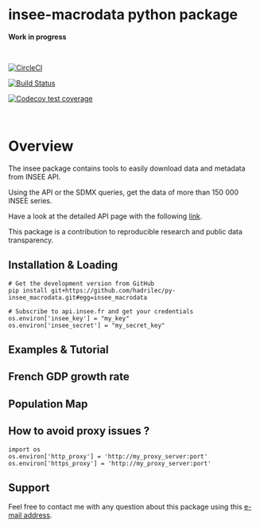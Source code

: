 insee-macrodata python package
=======

**Work in progress**

<br> 

[![CircleCI](https://circleci.com/gh/hadrilec/py-insee_macrodata.svg?style=shield)](https://circleci.com/gh/hadrilec/py-insee_macrodata)

 [![Build Status](https://travis-ci.org/hadrilec/py-insee_macrodata.svg?branch=master)](https://travis-ci.org/hadrilec/py-insee_macrodata) 

[![Codecov test coverage](https://codecov.io/gh/hadrilec/py-insee_macrodata/branch/master/graph/badge.svg)](https://codecov.io/gh/hadrilec/py-insee_macrodata?branch=master) 
 
<br> 

# Overview

The insee package contains tools to easily download data and metadata from INSEE API. 

Using the API or the SDMX queries, get the data of more than 150 000 INSEE series.

Have a look at the detailed API page with the following [link](https://api.insee.fr/catalogue/).

This package is a contribution to reproducible research and public data transparency.

## Installation & Loading

```
# Get the development version from GitHub
pip install git+https://github.com/hadrilec/py-insee_macrodata.git#egg=insee_macrodata

# Subscribe to api.insee.fr and get your credentials
os.environ['insee_key'] = "my_key"
os.environ['insee_secret'] = "my_secret_key"

```
## Examples & Tutorial

## French GDP growth rate

## Population Map

## How to avoid proxy issues ?

```
import os 
os.environ['http_proxy'] = 'http://my_proxy_server:port'
os.environ['https_proxy'] = 'http://my_proxy_server:port'
```

## Support
Feel free to contact me with any question about this package using this [e-mail address](mailto:hadrien.leclerc@insee.fr?subject=[py-package][inseeMacroData]).
